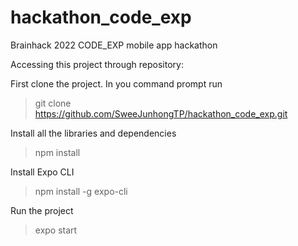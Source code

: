# hackathon_code_exp
Brainhack 2022 CODE_EXP mobile app hackathon

Accessing this project through repository:

First clone the project. In you command prompt run
>git clone https://github.com/SweeJunhongTP/hackathon_code_exp.git

Install all the libraries and dependencies
>npm install

Install Expo CLI
>npm install -g expo-cli

Run the project 
>expo start

